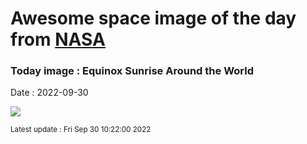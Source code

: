 
# Awesome space image of the day from [NASA](https://api.nasa.gov/)

### Today image : Equinox Sunrise Around the World

Date : 2022-09-30


![](https://apod.nasa.gov/apod/image/2209/SunriseATWImageCollageFinal1067.jpg)

<small>Latest update : Fri Sep 30 10:22:00 2022</small>


